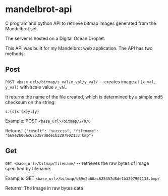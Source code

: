 # mandelbrot-api

C program and python API to retrieve bitmap images generated from the Mandelbrot set.

The server is hosted on a Digital Ocean Droplet.

This API was built for my Mandelbrot web application. The API has two methods:

Post
----
`POST <base_url>/bitmap/s_val/x_val/y_val/` -- creates image at `(x_val, y_val)` with scale value `v_val`.
    
It returns the name of the file created, which is determined by a simple md5 checksum on the string:
    
`s:{s}x:{x}y:{y}`
    
Example: 
POST `<base_url>/bitmap/2/0/0`
        
Returns: `{"result": "success", "filename": "b69e2b00ac625357d8de1b3297902133.bmp"}`
    
Get
---    
`GET <base_url>/bitmap/filename/` -- retrieves the raw bytes of image specified by filename.

Example: 
GET `<base_url>/bitmap/b69e2b00ac625357d8de1b3297902133.bmp/`

Returns: The Image in raw bytes data
